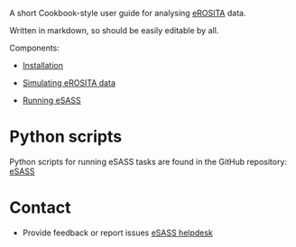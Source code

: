 A short Cookbook-style user guide for analysing [eROSITA](http://www.mpe.mpg.de/eROSITA) data.

Written in markdown, so should be easily editable by all.

Components:
* [Installation](installation/install.md)

* [Simulating eROSITA data](simulating_data/overview.md)

* [Running eSASS](running_eSASS/overview.md)

# Python scripts

Python scripts for running eSASS tasks are found in the GitHub repository: [eSASS](https://github.com/amalyali/eSASS)

# Contact

- Provide feedback or report issues [eSASS helpdesk](eROSITA-helpdesk@mpe.mpg.de)

<!-- %enddocs -->
